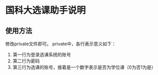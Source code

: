 # 国科大选课助手说明 #
## 使用方法 ##
修改private文件即可。
private中，各行表示意义如下：
1. 第一行为登录选课系统的账号
2. 第二行为密码
3. 第三行为选课的账号，接着是一个数字表示是否为学位课（0为否1为是）